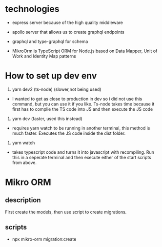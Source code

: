 # technologies

- express server because of the high quality middleware

- apollo server that allows us to create graphql endpoints

- graphql and type-graphql for schema

- MikroOrm is TypeScript ORM for Node.js based on Data Mapper, Unit of Work and Identity Map patterns

# How to set up dev env

1. yarn dev2 (ts-node) (slower,not being used)

- I wanted to get as close to production in dev so i did not use this command, but you can use it if you like. Ts-node takes time because it first has to complie the TS code into JS and then execute the JS code

1. yarn dev (faster, used this instead)

- requires yarn watch to be running in another terminal, this method is much faster. Executes the JS code inside the dist folder.

1. yarn watch

- takes typescript code and turns it into javascript with recompiling. Run this in a seperate terminal and then execute either of the start scripts from above.

# Mikro ORM

## description

First create the models, then use script to create migrations.

## scripts

- npx mikro-orm migration:create
